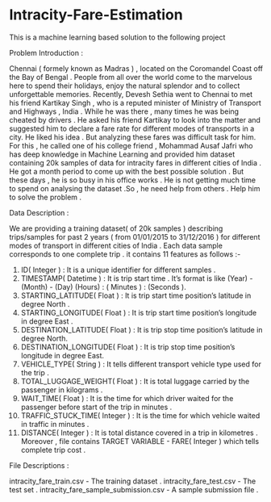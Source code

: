 # Intracity-Fare-Estimation
This is a machine learning based solution to the following project

Problem Introduction :

Chennai ( formely known as Madras ) , located on the Coromandel Coast off the Bay of Bengal .
People from all over the world come to the marvelous here to spend their holidays, enjoy the
natural splendor and to collect unforgettable memories. Recently, Devesh Sethia went to Chennai
to met his friend Kartikay Singh , who is a reputed minister of Ministry of Transport and Highways ,
India . While he was there , many times he was being cheated by drivers . He asked his friend
Kartikay to look into the matter and suggested him to declare a fare rate for different modes of
transports in a city. He liked his idea . But analyzing these fares was difficult task for him. For this ,
he called one of his college friend , Mohammad Ausaf Jafri who has deep knowledge in Machine
Learning and provided him dataset containing 20k samples of data for intracity fares in different
cities of India . He got a month period to come up with the best possible solution . But these days ,
he is so busy in his office works . He is not getting much time to spend on analysing the
dataset .So , he need help from others . Help him to solve the problem .

Data Description :

We are providing a training dataset( of 20k samples ) describing trips/samples for past 2 years
( from 01/01/2015 to 31/12/2016 ) for different modes of transport in different cities of India . Each
data sample corresponds to one complete trip . it contains 11 features as follows :-
1. ID( Integer ) : It is a unique identifier for different samples .
2. TIMESTAMP( Datetime ) : It is trip start time . It’s format is like (Year) - (Month) - (Day)
(Hours) : ( Minutes ) : (Seconds ).
3. STARTING_LATITUDE( Float ) : It is trip start time position’s latitude in degree North .
4. STARTING_LONGITUDE( Float ) : It is trip start time position’s longitude in degree East .
5. DESTINATION_LATITUDE( Float ) : It is trip stop time position’s latitude in degree North.
6. DESTINATION_LONGITUDE( Float ) : It is trip stop time position’s longitude in degree East.
7. VEHICLE_TYPE( String ) : It tells different transport vehicle type used for the trip .
8. TOTAL_LUGGAGE_WEIGHT( Float ) : It is total luggage carried by the passenger in
kilograms .
9. WAIT_TIME( Float ) : It is the time for which driver waited for the passenger before start of the
trip in minutes .
10. TRAFFIC_STUCK_TIME( Integer ) : It is the time for which vehicle waited in traffic in
minutes .
11. DISTANCE( Integer ) : It is total distance covered in a trip in kilometres .
Moreover , file contains TARGET VARIABLE - FARE( Integer ) which tells complete trip cost .

File Descriptions :

intracity_fare_train.csv - The training dataset .
intracity_fare_test.csv - The test set .
intracity_fare_sample_submission.csv - A sample submission file .
